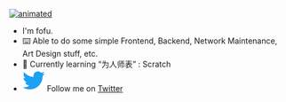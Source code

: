 [![animated](https://raw.githubusercontent.com/dispnt/dispnt/master/img/readme.svg)](https://fofu.dispnt.com)

- I'm fofu.
- ⌨️ Able to do some simple Frontend, Backend, Network Maintenance, Art Design stuff, etc.
- 🌱 Currently learning “为人师表” : Scratch
- <img src="https://raw.githubusercontent.com/dispnt/dispnt/master/img/twitter.svg" /> Follow me on [Twitter](https://twitter.com/Dispnt)

